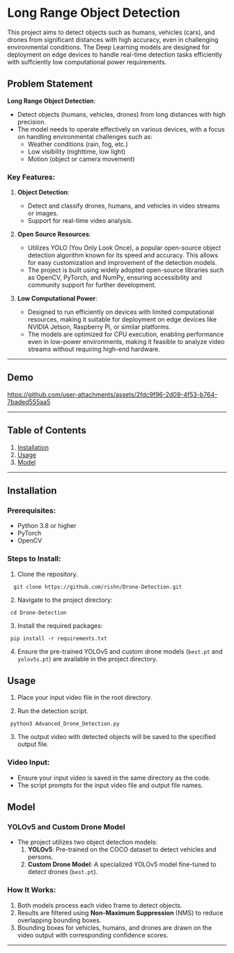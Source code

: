 # Long Range Object Detection

This project aims to detect objects such as humans, vehicles (cars), and drones from significant distances with high accuracy, even in challenging environmental conditions. The Deep Learning models are designed for deployment on edge devices to handle real-time detection tasks efficiently with suffciently low computational power requirements.

## Problem Statement

**Long Range Object Detection**:  
- Detect objects (humans, vehicles, drones) from long distances with high precision.  
- The model needs to operate effectively on various devices, with a focus on handling environmental challenges such as:
  - Weather conditions (rain, fog, etc.)
  - Low visibility (nighttime, low light)
  - Motion (object or camera movement)

### Key Features:
1. **Object Detection**:
   - Detect and classify drones, humans, and vehicles in video streams or images.
   - Support for real-time video analysis.
    
2. **Open Source Resources**:
   - Utilizes YOLO (You Only Look Once), a popular open-source object detection algorithm known for its speed and accuracy. This allows for easy customization and improvement of the detection models.
   - The project is built using widely adopted open-source libraries such as OpenCV, PyTorch, and NumPy, ensuring accessibility and community support for further development.

3. **Low Computational Power**:
   - Designed to run efficiently on devices with limited computational resources, making it suitable for deployment on edge devices like NVIDIA Jetson, Raspberry Pi, or similar platforms.
   - The models are optimized for CPU execution, enabling performance even in low-power environments, making it feasible to analyze video streams without requiring high-end hardware.

---

## Demo

https://github.com/user-attachments/assets/2fdc9f96-2d09-4f53-b764-7baded555aa5

---

## Table of Contents

1. [Installation](#installation)
2. [Usage](#usage)
3. [Model](#model)

---

## Installation

### Prerequisites:

- Python 3.8 or higher
- PyTorch
- OpenCV

### Steps to Install:

1. Clone the repository.
  ```
    git clone https://github.com/rishn/Drone-Detection.git 
  ```

2. Navigate to the project directory:
  ```
   cd Drone-Detection
  ```

3. Install the required packages:
  ```
   pip install -r requirements.txt
  ```
4. Ensure the pre-trained YOLOv5 and custom drone models (`best.pt` and `yolov5s.pt`) are available in the project directory.


## Usage

1. Place your input video file in the root directory.
   
2. Run the detection script.
  ```
   python3 Advanced_Drone_Detection.py
  ```

3. The output video with detected objects will be saved to the specified output file.

### Video Input:
- Ensure your input video is saved in the same directory as the code.
- The script prompts for the input video file and output file names.

## Model

### YOLOv5 and Custom Drone Model

- The project utilizes two object detection models:
  1. **YOLOv5**: Pre-trained on the COCO dataset to detect vehicles and persons.
  2. **Custom Drone Model**: A specialized YOLOv5 model fine-tuned to detect drones (`best.pt`).

### How It Works:
1. Both models process each video frame to detect objects.
2. Results are filtered using **Non-Maximum Suppression** (NMS) to reduce overlapping bounding boxes.
3. Bounding boxes for vehicles, humans, and drones are drawn on the video output with corresponding confidence scores.

---
